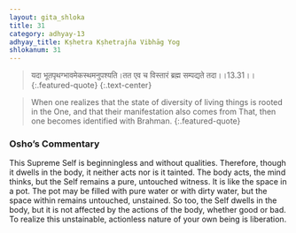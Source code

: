 ```yaml
---
layout: gita_shloka
title: 31
category: adhyay-13
adhyay_title: Kṣhetra Kṣhetrajña Vibhāg Yog
shlokanum: 31
---
```


> यदा भूतपृथग्भावमेकस्थमनुपश्यति।तत एव च विस्तारं ब्रह्म सम्पद्यते तदा।।13.31।।
{:.featured-quote}
{:.text-center}

> When one realizes that the state of diversity of living things is rooted in the One, and that their manifestation also comes from That, then one becomes identified with Brahman.
{:.featured-quote}

### Osho’s Commentary
This Supreme Self is beginningless and without qualities. Therefore, though it dwells in the body, it neither acts nor is it tainted.
The body acts, the mind thinks, but the Self remains a pure, untouched witness. It is like the space in a pot. The pot may be filled with pure water or with dirty water, but the space within remains untouched, unstained.
So too, the Self dwells in the body, but it is not affected by the actions of the body, whether good or bad. To realize this unstainable, actionless nature of your own being is liberation.
